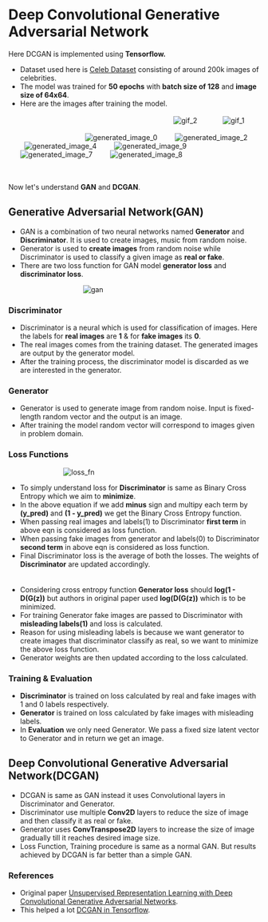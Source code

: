 # Deep Convolutional Generative Adversarial Network

Here DCGAN is implemented using **Tensorflow.**<br>
- Dataset used here is [Celeb Dataset](https://www.kaggle.com/jessicali9530/celeba-dataset) consisting of around 200k images of celebrities.<br>
- The model was trained for **50 epochs** with **batch size of 128** and **image size of 64x64**.<br>
- Here are the images after training the model.<br>
<br> &nbsp; &nbsp; &nbsp; &nbsp; &nbsp; &nbsp; &nbsp; &nbsp; &nbsp; &nbsp; &nbsp; &nbsp; &nbsp; &nbsp; &nbsp; &nbsp; &nbsp; &nbsp; &nbsp; &nbsp; &nbsp; &nbsp; &nbsp; &nbsp; &nbsp; &nbsp; &nbsp; &nbsp; &nbsp; &nbsp; &nbsp; &nbsp; &nbsp; &nbsp; &nbsp; &nbsp; &nbsp; &nbsp; &nbsp; ![gif_2](https://user-images.githubusercontent.com/57898986/147438467-274e6a31-e31e-4f82-943d-d48ec4afb846.gif)
&nbsp; &nbsp; &nbsp; &nbsp; &nbsp; &nbsp; ![gif_1](https://user-images.githubusercontent.com/57898986/147438514-c5d1c3fe-4289-4578-b295-ca72504e476f.gif)
<br><br> &nbsp; &nbsp; &nbsp; &nbsp; &nbsp; &nbsp; &nbsp; &nbsp; &nbsp; &nbsp; &nbsp; &nbsp; &nbsp; &nbsp; &nbsp; &nbsp; &nbsp;![generated_image_0](https://user-images.githubusercontent.com/57898986/147438750-e8b36b5e-a1fb-4524-a39b-53b9f52ade8a.png)
&nbsp; &nbsp; &nbsp; &nbsp; ![generated_image_2](https://user-images.githubusercontent.com/57898986/147438778-e7c5cef2-4c8c-487d-adc3-41846e7dd7a1.png)
&nbsp; &nbsp; &nbsp; &nbsp; ![generated_image_4](https://user-images.githubusercontent.com/57898986/147438802-f174964c-a92c-4267-8654-00e5d6d8851c.png)
&nbsp; &nbsp; &nbsp; &nbsp; ![generated_image_9](https://user-images.githubusercontent.com/57898986/147438836-c836fa28-f252-4099-bcf2-c4ef7263aadc.png)
&nbsp; &nbsp; &nbsp; &nbsp; ![generated_image_7](https://user-images.githubusercontent.com/57898986/147438814-bb30b816-7d42-45ed-9f86-9340c8c321e7.png)
&nbsp; &nbsp; &nbsp; &nbsp; ![generated_image_8](https://user-images.githubusercontent.com/57898986/147438844-a1f78e9b-9f61-4efd-8288-13b195376b35.png)

<br><br>Now let's understand **GAN** and **DCGAN**.

## Generative Adversarial Network(GAN)

- GAN is a combination of two neural networks named **Generator** and **Discriminator**. It is used to create images, music from random noise.
- Generator is used to **create images** from random noise while Discriminator is used to classify a given image as **real or fake**.
- There are two loss function for GAN model **generator loss** and **discriminator loss**.

&nbsp; &nbsp; &nbsp; &nbsp; &nbsp; &nbsp; &nbsp; &nbsp; &nbsp; &nbsp; &nbsp; &nbsp; &nbsp; &nbsp; &nbsp; &nbsp; &nbsp; &nbsp; &nbsp; ![gan](https://user-images.githubusercontent.com/57898986/147563112-2113fb5b-2d9a-44bb-af01-966170dad15b.png)


### Discriminator

- Discriminator is a neural which is used for classification of images. Here the labels for **real images** are **1** & for **fake images** its **0**.
- The real images comes from the training dataset. The generated images are output by the generator model.
- After the training process, the discriminator model is discarded as we are interested in the generator.

### Generator

- Generator is used to generate image from random noise. Input is fixed-length random vector and the output is an image.<br>
- After training the model random vector will correspond to images given in problem domain.<br>

### Loss Functions

&nbsp; &nbsp; &nbsp; &nbsp; &nbsp; &nbsp; &nbsp; &nbsp; &nbsp; &nbsp; &nbsp; &nbsp; &nbsp; &nbsp; ![loss_fn](https://user-images.githubusercontent.com/57898986/147567153-8b1fa1e7-fdbf-43a9-a4a7-37f54594c4cc.jpeg)

- To simply understand loss for **Discriminator** is same as Binary Cross Entropy which we aim to **minimize**.
- In the above equation if we add **minus** sign and multipy each term by **(y_pred)** and **(1 - y_pred)** we get the Binary Cross Entropy function.
- When passing real images and labels(1) to Discriminator **first term** in above eqn is considered as loss function.
- When passing fake images from generator and labels(0) to Discriminator **second term** in above eqn is considered as loss function.
- Final Discriminator loss is the average of both the losses. The weights of **Discriminator** are updated accordingly.<br><br><br>
- Considering cross entropy function **Generator loss** should **log(1 - D(G(z))** but authors in original paper used **log(D(G(z))** which is to be minimized.
- For training Generator fake images are passed to Discriminator with **misleading labels(1)** and loss is calculated.
- Reason for using misleading labels is because we want generator to create images that discriminator classify as real, so we want to minimize the above loss function.
- Generator weights are then updated according to the loss calculated.

### Training & Evaluation

- **Discriminator** is trained on loss calculated by real and fake images with 1 and 0 labels respectively.
- **Generator** is trained on loss calculated by fake images with misleading labels.
- In **Evaluation** we only need Generator. We pass a fixed size latent vector to Generator and in return we get an image.

## Deep Convolutional Generative Adversarial Network(DCGAN)

- DCGAN is same as GAN instead it uses Convolutional layers in Discriminator and Generator.
- Discriminator use multiple **Conv2D** layers to reduce the size of image and then classify it as real or fake.
- Generator uses **ConvTranspose2D** layers to increase the size of image gradually till it reaches desired image size.
- Loss Function, Training procedure is same as a normal GAN. But results achieved by DCGAN is far better than a simple GAN.

### References
- Original paper [Unsupervised Representation Learning with Deep Convolutional Generative Adversarial Networks](https://arxiv.org/pdf/1511.06434.pdf).
- This helped a lot [DCGAN in Tensorflow](https://www.tensorflow.org/tutorials/generative/dcgan).
